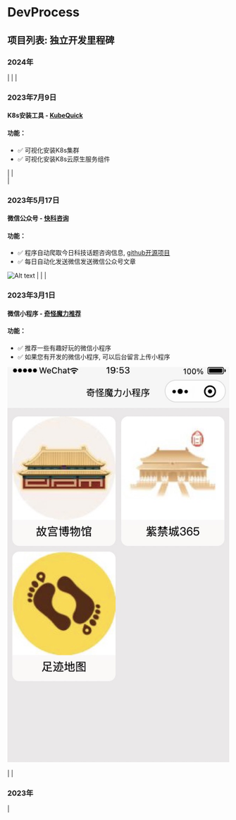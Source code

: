 # DevProcess


## 项目列表: 独立开发里程碑
### 2024年
|
|
|
### 2023年7月9日 
#### K8s安装工具 - [KubeQuick](https://github.com/KEYIERYI/DevProcess/blob/main/KubeQuick.md)
#### 功能：
* :white_check_mark: 可视化安装K8s集群
* :white_check_mark: 可视化安装K8s云原生服务组件

|
|    
|
### 2023年5月17日  
#### 微信公众号 - [快科咨询](https://github.com/KEYIERYI/crawl-gzh)
#### 功能：
* :white_check_mark: 程序自动爬取今日科技话题咨询信息, [github开源项目](https://github.com/KEYIERYI/crawl-gzh)
* :white_check_mark: 每日自动化发送微信发送微信公众号文章


![Alt text](https://file%252B.vscode-resource.vscode-cdn.net/Users/zhangxin/Desktop/%25E7%25B4%25A0%25E6%259D%2590/qrcode_for_gh_a073ba609c88_258.jpg?version%253D1688909646335)
|
|
|
### 2023年3月1日  
#### 微信小程序 - [奇怪魔力推荐](http://patzhong.com)
#### 功能：
* :white_check_mark: 推荐一些有趣好玩的微信小程序
* :white_check_mark: 如果您有开发的微信小程序, 可以后台留言上传小程序

![Alt text](https://github.com/KEYIERYI/DevProcess/blob/main/images/1677844472465.jpg)

|
|
### 2023年
|
